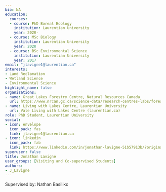 ```yaml
--- 
bio: NA
education:
  courses:
  - course: PhD Boreal Ecology
    institution: Laurentian University
    year: 2020-
  - course: MSc Biology
    institution: Laurentian University
    year: 2020
  - course: BSc Environmental Science
    institution: Laurentian University
    year: 2017
email: "jlavigne1@laurentian.ca"
interests:
- Land Reclamation
- Wetland Science
- Environmental Science
highlight_name: false
organizations:
- name: Great Lakes Forestry Centre, Natural Resources Canada
  url: https://www.nrcan.gc.ca/science-data/research-centres-labs/forestry-research-centres/great-lakes-forestry-centre/13459
- name: Living with Lakes Centre, Laurentian University
  url: Vale Living with Lakes Centre (laurentian.ca)
role: PhD Student, Laurentian University
social:
- icon: envelope
  icon_pack: fas
  link: jlavigne1@laurentian.ca
- icon: linkedin
  icon_pack: fab
  link: https://www.linkedin.com/in/jonathan-lavigne-51b57913b/?originalSubdomain=ca
superuser: false
title: Jonathan Lavigne
user_groups: [Visiting and Co-supervised Students]
authors:
- J_Lavigne
---
```


Supervised by: Nathan Basiliko






